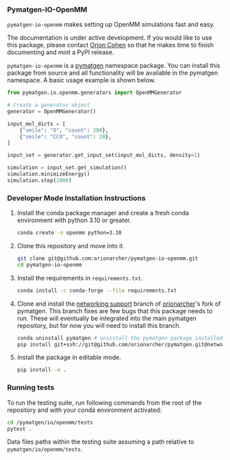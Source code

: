 ### Pymatgen-IO-OpenMM


`pymatgen-io-openmm` makes setting up OpenMM simulations fast and easy.

The documentation is under active development. If you would like to use this package,
please contact [Orion Cohen](https://orioncohen.com/) so that he makes
time to finish documenting and mint a PyPI release.

`pymatgen-io-openmm` is a [pymatgen](https://pymatgen.org/) namespace package.
You can install this package from source and all functionality
will be available in the pymatgen namespace. A basic usage
example is shown below.

```python
from pymatgen.io.openmm.generators import OpenMMGenerator

# Create a generator object
generator = OpenMMGenerator()

input_mol_dicts = [
    {"smile": "O", "count": 200},
    {"smile": "CCO", "count": 20},
]

input_set = generator.get_input_set(input_mol_dicts, density=1)

simulation = input_set.get_simulation()
simulation.minimizeEnergy()
simulation.step(1000)
```

### Developer Mode Installation Instructions

1. Install the conda package manager and create a fresh conda environment
with python 3.10 or greater.

    ```bash
    conda create -n openmm python=3.10
    ```

2. Clone this repository and move into it.

    ```bash
    git clone git@github.com:orionarcher/pymatgen-io-openmm.git
    cd pymatgen-io-openmm
    ```

3. Install the requirements in `requirements.txt`.

    ```bash
    conda install -c conda-forge --file requirements.txt
    ```

4. Clone and install the [networking support](https://github.com/orionarcher/pymatgen/tree/networking_support)
branch of [orionarcher](https://github.com/orionarcher)'s fork of pymatgen. This branch fixes are few bugs that
this package needs to run. These will eventually be integrated into the main pymatgen
repository, but for now you will need to install this branch.

    ```bash
    conda uninstall pymatgen # uninstall the pymatgen package installed in step 3
    pip install git+ssh://git@github.com/orionarcher/pymatgen.git@networking_support
    ```

5. Install the package in editable mode.

    ```bash
    pip install -e .
    ```

### Running tests

To run the testing suite, run following commands from the root of the repository and with your 
conda environment activated:

```bash
cd /pymatgen/io/openmm/tests
pytest .
```

Data files paths within the testing suite assuming a path relative to `pymatgen/io/openmm/tests`.
